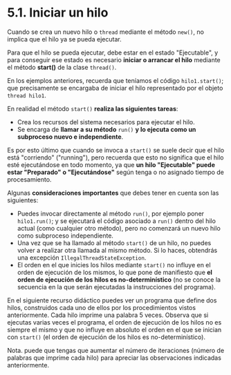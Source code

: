 # 5.1. Iniciar un hilo

Cuando se crea un nuevo hilo o `thread` mediante el método `new()`, no implica que el hilo ya se pueda ejecutar.

Para que el hilo se pueda ejecutar, debe estar en el estado "Ejecutable", y para conseguir ese estado es necesario **iniciar o arrancar el hilo** mediante el método **start\(\)** de la clase `thread()`.

En los ejemplos anteriores, recuerda que teníamos el código `hilo1.start()`; que precisamente se encargaba de iniciar el hilo representado por el objeto `thread hilo1`.

En realidad el método `start()` **realiza las siguientes tareas**:

* Crea los recursos del sistema necesarios para ejecutar el hilo.
* Se encarga de **llamar a su método** `run()` **y lo ejecuta como un subproceso nuevo e independiente**.

Es por esto último que cuando se invoca a `start()` se suele decir que el hilo está "corriendo" \("running"\), pero recuerda que esto no significa que el hilo esté ejecutándose en todo momento, ya que **un hilo "Ejecutable" puede estar "Preparado" o "Ejecutándose"** según tenga o no asignado tiempo de procesamiento.

Algunas **consideraciones importantes** que debes tener en cuenta son las siguientes:

* Puedes invocar directamente al método `run()`, por ejemplo poner `hilo1.run()`; y se ejecutará el código asociado a `run()` dentro del hilo actual \(como cualquier otro método\), pero no comenzará un nuevo hilo como subproceso independiente.
* Una vez que se ha llamado al método `start()` de un hilo, no puedes volver a realizar otra llamada al mismo método. Si lo haces, obtendrás una excepción `IllegalThreadStateException`.
* El orden en el que inicies los hilos mediante `start()` no influye en el orden de ejecución de los mismos, lo que pone de manifiesto que **el orden de ejecución de los hilos es no-determinístico** \(no se conoce la secuencia en la que serán ejecutadas la instrucciones del programa\).

En el siguiente recurso didáctico puedes ver un programa que define dos hilos, construidos cada uno de ellos por los procedimientos vistos anteriormente. Cada hilo imprime una palabra 5 veces. Observa que si ejecutas varias veces el programa, el orden de ejecución de los hilos no es siempre el mismo y que no influye en absoluto el orden en el que se inician con `start()` \(el orden de ejecución de los hilos es no-determinístico\).

Nota. puede que tengas que aumentar el número de iteraciones \(número de palabras que imprime cada hilo\) para apreciar las observaciones indicadas anteriormente.

